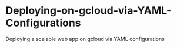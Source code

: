 # Deploying-on-gcloud-via-YAML-Configurations
Deploying a scalable web app on gcloud via YAML configurations
